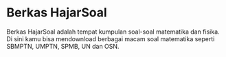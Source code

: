 # Berkas HajarSoal
Berkas HajarSoal adalah tempat kumpulan soal-soal matematika dan fisika. Di sini kamu bisa mendownload berbagai macam soal matematika seperti SBMPTN, UMPTN, SPMB, UN dan OSN.
